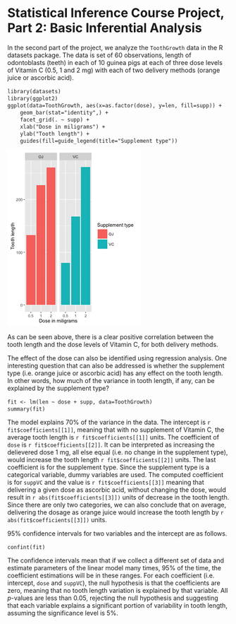 # Statistical Inference Course Project, Part 2: Basic Inferential Analysis


In the second part of the project, we analyze the `ToothGrowth` data in the R
datasets package. The data is set of 60 observations, length of odontoblasts
(teeth) in each of 10 guinea pigs at each of three dose levels of Vitamin C
(0.5, 1 and 2 mg) with each of two delivery methods (orange juice or ascorbic
acid).

```{r}
library(datasets)
library(ggplot2)
ggplot(data=ToothGrowth, aes(x=as.factor(dose), y=len, fill=supp)) +
    geom_bar(stat="identity",) +
    facet_grid(. ~ supp) +
    xlab("Dose in miligrams") +
    ylab("Tooth length") +
    guides(fill=guide_legend(title="Supplement type"))
```
![plot of chunk unnamed-chunk-2](Plot2.1.png) 


As can be seen above, there is a clear positive correlation between the
tooth length and the dose levels of Vitamin C, for both delivery methods.

The effect of the dose can also be identified using regression analysis. One
interesting question that can also be addressed is whether the supplement type
(i.e. orange juice or ascorbic acid) has any effect on the tooth length. In other
words, how much of the variance in tooth length, if any, can be explained by
the supplement type?


```{r}
fit <- lm(len ~ dose + supp, data=ToothGrowth)
summary(fit)
```

The model explains 70% of the variance in the data.
The intercept is `r fit$coefficients[[1]]`, meaning that with no supplement of
Vitamin C, the average tooth length is `r fit$coefficients[[1]]` units. The
coefficient of `dose` is `r fit$coefficients[[2]]`. It can be interpreted as
increasing the delievered dose 1 mg, all else equal (i.e. no change in the
supplement type), would increase the tooth length `r fit$coefficients[[2]]` units.
The last coefficient is for the supplement type. Since the supplement type is
a categorical variable, dummy variables are used. The computed coefficient
is for `suppVC` and the value is `r fit$coefficients[[3]]` meaning that delivering
a given dose as ascorbic acid, without changing the dose, would result in
`r abs(fit$coefficients[[3]])` units of decrease in the tooth length. Since there
are only two categories, we can also conclude that on average, delivering the dosage as
orange juice would increase the tooth length by `r abs(fit$coefficients[[3]])` units.

95% confidence intervals for two variables and the intercept are as follows.
```{r}
confint(fit)
```
The confidence intervals mean that if we collect a different set of data and
estimate parameters of the linear model many times, 95% of the time, the
coefficient estimations will be in these ranges. For each coefficient (i.e.
intercept, `dose` and `suppVC`), the null hypothesis is that the coefficients are
zero, meaning that no tooth length variation is explained by that variable.
All _p_-values are less than 0.05, rejecting the null hypothesis and suggesting
that each variable explains a significant portion of variability in tooth length,
assuming the significance level is 5%.
